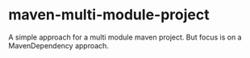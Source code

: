 # maven-multi-module-project

A simple approach for a multi module maven project.
But focus is on a MavenDependency approach.
